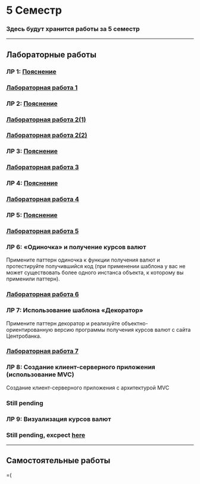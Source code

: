 # 5 Семестр
### Здесь будут хранится работы за 5 семестр
___________________________________________________________________________________
## Лабораторные работы

### ЛР 1: [Пояснение](https://github.com/python-basic/sem5-lr1-EgorChalapko)
### [Лабораторная работа 1](https://replit.com/@egorchalapko/LW-1-proggramming#main.py)

### ЛР 2: [Пояснение](https://github.com/python-basic/sem5-lr2-EgorChalapko)
### [Лабораторная работа 2(1)](https://replit.com/@egorchalapko/Lab-work-2-Progg#main.py)
### [Лабораторная работа 2(2)](https://replit.com/@egorchalapko/Lab-work-2-Progg-part-2#main.py)

### ЛР 3: [Пояснение](https://gist.github.com/nzhukov/919cd2864a4828f65625fb3f5cea7cec)
### [Лабораторная работа 3](https://github.com/python-basic/sem5-lr3-EgorChalapko/tree/main/labW3)

### ЛР 4: [Пояснение](https://gist.github.com/nzhukov/1f7316912714cdb80e3e2ff2b346af96)
### [Лабораторная работа 4](https://github.com/python-basic/sem3-lr4-EgorChalapko)

### ЛР 5: [Пояснение](https://colab.research.google.com/drive/1tT93ly-SQBMcP09bppDGMFwdId110jQf?usp=sharing)
### [Лабораторная работа 5](https://replit.com/@egorchalapko/LR-5-Progr#main.py)

### ЛР 6: «Одиночка» и получение курсов валют
Примените паттерн одиночка к функции получения валют и протестируйте получившийся код (при применении шаблона у вас не может существовать более одного инстанса объекта, к которому вы применили паттерн). 
### [Лабораторная работа 6](https://replit.com/@egorchalapko/LR-6-progr#main.py)

### ЛР 7: Использование шаблона «Декоратор»
Примените паттерн декоратор и реализуйте объектно-ориентированную версию программы получения курсов валют с сайта Центробанка.
### [Лабораторная работа 7](https://replit.com/@egorchalapko/LR-7-Progr#main.py)

### ЛР 8: Создание клиент-серверного приложения (использование MVC)
Создание клиент-серверного приложения с архитектурой MVC
### Still pending

### ЛР 9: Визуализация курсов валют
### Still pending, excpect [here](https://colab.research.google.com/drive/1qXLB5qT0mgPvLAjU7-Q0D5U67MRN8PDv?usp=sharing)
___________________________________________________________________________________
## Самостоятельные работы
=(
